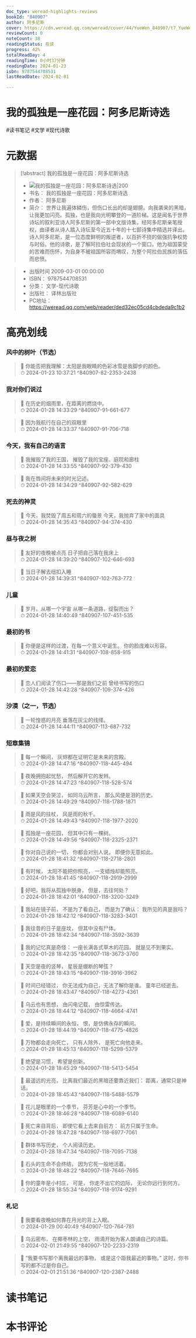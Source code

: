```yaml
---
doc_type: weread-highlights-reviews
bookId: "840907"
author: 阿多尼斯
cover: https://cdn.weread.qq.com/weread/cover/44/YueWen_840907/t7_YueWen_840907.jpg
reviewCount: 0
noteCount: 38
readingStatus: 在读
progress: 42%
totalReadDay: 4
readingTime: 0小时37分钟
readingDate: 2024-01-23
isbn: 9787544708531
lastReadDate: 2024-02-01

---
```


# 我的孤独是一座花园：阿多尼斯诗选


#读书笔记 #文学 #现代诗歌

# 元数据
> [!abstract] 我的孤独是一座花园：阿多尼斯诗选
> - ![ 我的孤独是一座花园：阿多尼斯诗选|200](https://cdn.weread.qq.com/weread/cover/44/YueWen_840907/t7_YueWen_840907.jpg)
> - 书名： 我的孤独是一座花园：阿多尼斯诗选
> - 作者： 阿多尼斯
> - 简介：     世界让我遍体鳞伤，但伤口长出的却是翅膀。向我袭来的黑暗，让我更加闪亮。孤独，也是我向光明攀登的一道阶梯。这是闻名于世界诗坛的叙利亚诗人阿多尼斯的第一部中文版诗集，经阿多尼斯亲笔授权，由译者从诗人踏入诗坛至今近五十年的十七部诗集中精选并译出。诗人阿多尼斯，是一位态度鲜明的叛逆者，以百折不挠的倔强抗争权势与时俗。他的诗歌，是了解阿拉伯社会现状的一个窗口。他为祖国蒙受的苦难而伤怀，为自身不被祖国所容而喟叹，为整个阿拉伯民族的落伍而悲愤。

> - 出版时间 2009-03-01 00:00:00
> - ISBN： 9787544708531
> - 分类： 文学-现代诗歌
> - 出版社： 译林出版社
> - PC地址：https://weread.qq.com/web/reader/ded32ec05cd4cbdeda9c1b2

# 高亮划线


### 风中的树叶（节选）

> 📌 你能否把我理解：太阳是我眼睛的色彩冰雪是我脚步的颜色。  
> ⏱ 2024-01-23 10:37:21 ^840907-82-2353-2438

### 我对你们说过

> 📌 在历史的烟雨里，在距离的燃烧中。  
> ⏱ 2024-01-28 14:33:29 ^840907-91-661-677

> 📌 因为我航行在自己的双眼里  
> ⏱ 2024-01-28 14:33:37 ^840907-91-706-718

### 今天，我有自己的语言

> 📌 我摧毁了我的王国，
摧毁了我的宝座、庭院和廊柱  
> ⏱ 2024-01-28 14:33:55 ^840907-92-379-430

> 📌 我在唇间将未来的时光记述。  
> ⏱ 2024-01-28 14:34:29 ^840907-92-582-629

### 死去的神灵

> 📌 今天，我焚毁了周五和周六的蜃景
今天，我抛弃了家中的面具  
> ⏱ 2024-01-28 14:35:43 ^840907-94-374-430

### 昼与夜之树

> 📌 友好的夜晚被点亮
日子把自己落在我床上  
> ⏱ 2024-01-28 14:39:20 ^840907-102-646-693

> 📌 当日子解去纽扣入睡  
> ⏱ 2024-01-28 14:39:31 ^840907-102-763-772

### 儿童

> 📌 岁月，从哪一个宇宙
从哪一条道路，绽裂而出？  
> ⏱ 2024-01-28 14:40:49 ^840907-107-451-535

### 最初的书

> 📌 你便是这样的过渡，在每一个意义中诞生。
你的脸庞难以形容。  
> ⏱ 2024-01-28 14:41:31 ^840907-108-858-915

### 最初的爱恋

> 📌 恋人们阅读了伤口——那是我们之前
曾经书写的伤口  
> ⏱ 2024-01-28 14:42:28 ^840907-109-374-426

### 沙漠（之一，节选）

> 📌 一轮惶惑的月亮
垂落在灰尘的线缕。  
> ⏱ 2024-01-28 14:44:11 ^840907-113-687-732

### 短章集锦

> 📌 每一个瞬间，
灰烬都在证明它是未来的宫殿。  
> ⏱ 2024-01-28 14:47:16 ^840907-118-445-494

> 📌 夜晚拥抱起忧愁，
然后解开它的发辫。  
> ⏱ 2024-01-28 14:47:23 ^840907-118-528-574

> 📌 如果天空会哭泣，
如同乌云所言，
那么风便是泪的历史。  
> ⏱ 2024-01-28 14:49:29 ^840907-118-1788-1871

> 📌 雨是风的拄杖，
风是雨的秋千。  
> ⏱ 2024-01-28 14:49:43 ^840907-118-1977-2020

> 📌 孤独是一座花园，
但其中只有一棵树。  
> ⏱ 2024-01-28 14:49:56 ^840907-118-2325-2371

> 📌 你对自己说的一切，
你都会对别人说，
即便你无意如此。  
> ⏱ 2024-01-28 18:41:32 ^840907-118-2718-2801

> 📌 有时候，
太阳不能把你照亮，
一支蜡烛却能照亮。  
> ⏱ 2024-01-28 18:41:45 ^840907-118-2919-2999

> 📌 好吧，我将从孤独中脱身，
但是，去往何处？  
> ⏱ 2024-01-28 18:42:01 ^840907-118-3200-3249

> 📌 我站在镜子前，
不是为了看自己，
而是为了确认：
我所见的真是我吗？  
> ⏱ 2024-01-28 18:42:12 ^840907-118-3283-3401

> 📌 我往昔的日子是座坟，
但其中没有尸体。  
> ⏱ 2024-01-28 18:42:34 ^840907-118-3592-3639

> 📌 我的记忆真是奇怪：
一座长满各式草木的花园，
就是见不到果实。  
> ⏱ 2024-01-28 18:42:35 ^840907-118-3673-3760

> 📌 天空是夜的竖琴，
星辰是绷断的琴弦？  
> ⏱ 2024-01-28 18:43:15 ^840907-118-3916-3962

> 📌 时间已经错过，
你无法成为自己，无法了解你是谁。
童年已经逝去。  
> ⏱ 2024-01-28 18:43:47 ^840907-118-4273-4361

> 📌 乌云也有思想，
由闪电记载，
由惊雷传达。  
> ⏱ 2024-01-28 18:44:12 ^840907-118-4664-4741

> 📌 爱，是持续瞬间的永恒，
恨，是仿佛永存的瞬间。  
> ⏱ 2024-01-28 18:44:19 ^840907-118-4775-4826

> 📌 万物都会走向死亡，
只有人除外，
是死亡向他走来。  
> ⏱ 2024-01-28 18:45:13 ^840907-118-5298-5379

> 📌 绝望是习惯，
希望是创新。  
> ⏱ 2024-01-28 18:45:29 ^840907-118-5413-5454

> 📌 最遥远的光亮，
比离我们最近的黑暗还要靠近我们：
距离，通常只是神话。  
> ⏱ 2024-01-28 18:45:43 ^840907-118-5488-5579

> 📌 花儿是眼里的一个季节，
芬芳是心中的一个季节。  
> ⏱ 2024-01-28 18:46:28 ^840907-118-6089-6140

> 📌 死亡来自背后，
即使它看上去来自前方：
前方只属于生命。  
> ⏱ 2024-01-28 18:47:28 ^840907-118-6977-7061

> 📌 群体书写历史，
个人阅读历史。  
> ⏱ 2024-01-28 18:47:34 ^840907-118-7095-7138

> 📌 石头的生命不会终结，
因为它死一般地活着。  
> ⏱ 2024-01-28 18:48:22 ^840907-118-7646-7695

> 📌 你的童年是小村庄，
可是，
你走不出它的边际，
无论你远行到何方。  
> ⏱ 2024-01-28 18:55:34 ^840907-118-9174-9291

### 札记

> 📌 我要看夜晚如何靠在月光的背上入眠。  
> ⏱ 2024-01-29 00:40:49 ^840907-120-764-781

> 📌 乌云密布，
在椰枣林的上空，
雨滴开始为客人朗诵自己的诗篇。  
> ⏱ 2024-02-01 21:49:55 ^840907-120-2233-2319

> 📌 “我要书写那个离我最远的事物，
或是这个距我最近的事物。”
这时，你书写的都不过是你自己。  
> ⏱ 2024-02-01 21:51:36 ^840907-120-2387-2488



# 读书笔记




# 本书评论

